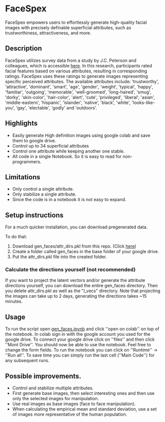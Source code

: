 # FaceSpex

FaceSpex empowers users to effortlessly generate high-quality facial images with precisely
definable superficial attributes, such as trustworthiness, attractiveness, and more. 

## Description

FaceSpex utilizes survey data from a study by J.C. Peterson and colleagues,
which is accessible
[here](https://github.com/jcpeterson/omi).
In this
research, participants rated facial features based on various attributes,
resulting in corresponding ratings. FaceSpex uses these ratings to generate
images representing specific perceived attributes.
The available attributes
include:
'trustworthy', 'attractive', 'dominant', 'smart', 'age', 'gender', 'weight',
'typical', 'happy', 'familiar', 'outgoing', 'memorable', 'well-groomed',
'long-haired', 'smug', 'dorky', 'skin-color', 'hair-color', 'alert', 'cute',
'privileged', 'liberal', 'asian', 'middle-eastern', 'hispanic', 'islander',
'native', 'black', 'white', 'looks-like-you', 'gay', 'electable', 'godly'
and 'outdoors'.

## Highlights

- Easily generate High definition images using google colab and save them 
    to google drive.
- Control up to 34 superficial attributes
- Control one attribute while keeping another one stable.
- All code in a single Notebook. So it is easy to read for non-programmers.

## Limitations

- Only control a single attribute.
- Only stabilize a single attribute.
- Since the code is in a notebook it is not easy to expand.


## Setup instructions

For a much quicker installation, you can download pregenerated data.

To do that: 

1. Download gen_faces/attr_dirs.pkl from this repo. (Click
    [here](https://github.com/OxygenEnthusiast/generate_faces/raw/main/gen_faces/attr_dirs.pkl))
2. Create a folder called gen_faces in the base folder of your google drive.
3. Put the attr_dirs.pkl file into the created folder.

### Calculate the directions yourself (not recommended)

If you want to project the latent vectors and/or generate the 
attribute directions yourself, you can download the 
entire gen_faces directory. Then you delete attr_dirs.pkl as well as the "l_vecs"
directory.
Note that projecting the images can take up to 2 days, generating the 
directions takes ~15 minutes.

## Usage 

To run the script open 
[gen_faces.ipynb](https://github.com/OxygenEnthusiast/generate_faces/blob/main/gen_face.ipynb)
and click ''open on colab'' on top of the notebook.
In colab sign in with the google account you used 
for the google drive. To connect your google drive click on ''files'' and then click 
''Mont Drive''. You should now be able to use the notebook. Feel free 
to change the form fields. To run the notebook you can click on 
''Runtime'' -> ''Run all''. To save time you can simply run the last
cell (''Main Code'') for any subsequent runs.

## Possible improvements.

- Control and stabilize multiple attributes.
- First generate base images, then select interesting ones and then use only
    the selected images for manipulation.
- Use real images as base images (face to face manipulation).
- When calculating the empirical 
    mean and standard deviation, use a set of images more representative of the
    human population.

